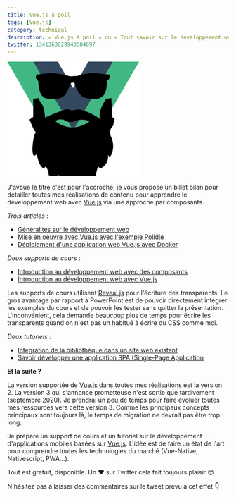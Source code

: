 ```yaml
---
title: Vue.js à poil
tags: [Vue.js]
category: technical
description: « Vue.js à poil » ou « Tout savoir sur le développement web avec Vue.js via une approche par composants », un billet bilan pour détailler mes réalisations autour de Vue.js
twitter: 1341363829943504897
---
```


![Vue.js à poil](/images/vuejs-beard.png)

J'avoue le titre c'est pour l'accroche, je vous propose un billet bilan pour détailler toutes mes réalisations de contenu pour apprendre le développement web avec [Vue.js](https://vuejs.org/) via une approche par composants.

*Trois articles* :

- [Généralités sur le développement web](https://mickael-baron.fr/web/vuejs-generalites-part1)
- [Mise en oeuvre avec Vue.js avec l'exemple Polldle](https://mickael-baron.fr/web/vuejs-miseenoeuvre-part2)
- [Déploiement d'une application web Vue.js avec Docker](https://mickael-baron.fr/web/vuejs-deploiement-part3)

*Deux supports de cours* :

- [Introduction au développement web avec des composants](https://mickael-baron.fr/web/intro-developpement-web-composant)
- [Introduction au développement web avec Vue.js](https://mickael-baron.fr/web/intro-vuejs)

Les supports de cours utilisent [Reveal.js](https://revealjs.com/) pour l'écriture des transparents. Le gros avantage par rapport à PowerPoint est de pouvoir directement intégrer les exemples du cours et de pouvoir les tester sans quitter la présentation. L'inconvénient, cela demande beaucoup plus de temps pour écrire les transparents quand on n'est pas un habitué à écrire du CSS comme moi.

*Deux tutoriels* :

- [Intégration de la bibliothèque dans un site web existant](https://github.com/mickaelbaron/vuejs-form-tutorial)
- [Savoir développer une application SPA (Single-Page Application](https://github.com/mickaelbaron/vuejs-spa-tutorial)

**Et la suite ?**

La version supportée de [Vue.js](https://vuejs.org/) dans toutes mes réalisations est la version 2. La version 3 qui s'annonce prometteuse n'est sortie que tardivement (septembre 2020). Je prendrai un peu de temps pour faire évoluer toutes mes ressources vers cette version 3. Comme les principaux concepts principaux sont toujours là, le temps de migration ne devrait pas être trop long.

Je prépare un support de cours et un tutoriel sur le développement d'applications mobiles basées sur [Vue.js](https://vuejs.org/). L'idée est de faire un état de l'art pour comprendre toutes les technologies du marché (Vue-Native, Nativescript, PWA...).

Tout est gratuit, disponible. Un ❤️ sur Twitter cela fait toujours plaisir 😙

N'hésitez pas à laisser des commentaires sur le tweet prévu à cet effet 👇